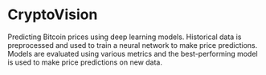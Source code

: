 # CryptoVision
Predicting Bitcoin prices using deep learning models. Historical data is preprocessed and used to train a neural network to make price predictions. Models are evaluated using various metrics and the best-performing model is used to make price predictions on new data.
